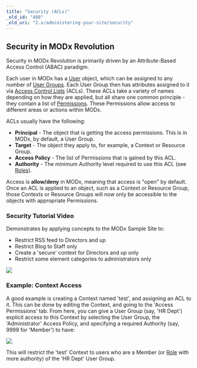 ```yaml
---
title: "Security (ACLs)"
_old_id: "488"
_old_uri: "2.x/administering-your-site/security"
---
```


## Security in MODx Revolution

Security in MODx Revolution is primarily driven by an Attribute-Based Access Control (ABAC) paradigm.

Each user in MODx has a [User](administering-your-site/security/users "Users") object, which can be assigned to any number of [User Groups](administering-your-site/security/user-groups "User Groups"). Each User Group then has attributes assigned to it via [Access Control Lists](administering-your-site/security/policies/acls "ACLs") (ACLs). These ACLs take a variety of names depending on how they are applied, but all share one common principle - they contain a list of [Permissions](administering-your-site/security/policies/permissions "Permissions"). These Permissions allow access to different areas or actions within MODx.

ACLs usually have the following:

- **Principal** - The object that is getting the access permissions. This is in MODx, by default, a User Group.
- **Target** - The object they apply to, for example, a Context or Resource Group.
- **Access Policy** - The list of Permissions that is gained by this ACL.
- **Authority** - The minimum Authority level required to use this ACL (see [Roles](administering-your-site/security/roles "Roles")).

Access is **allow/deny** in MODx, meaning that access is "open" by default. Once an ACL is applied to an object, such as a Context or Resource Group, those Contexts or Resource Groups will now only be accessible to the objects with appropriate Permissions.

### Security Tutorial Video

Demonstrates by applying concepts to the MODx Sample Site to:

- Restrict RSS feed to Directors and up
- Restrict Blog to Staff only
- Create a 'secure' context for Directors and up only
- Restrict some element categories to administrators only

![](http://assets.modx.com/docs/understanding-revo-acls.jpg)

### Example: Context Access

A good example is creating a Context named 'test', and assigning an ACL to it. This can be done by editing the Context, and going to the 'Access Permissions' tab. From here, you can give a User Group (say, 'HR Dept') explicit access to this Context by selecting the User Group, the 'Administrator' Access Policy, and specifying a required Authority (say, 9999 for 'Member') to have:

![](/download/attachments/18678085/sec-ugctx1.png?version=1&modificationDate=1280173915000)

This will restrict the 'test' Context to users who are a Member (or [Role](administering-your-site/security/roles "Roles") with more authority) of the 'HR Dept' User Group.
